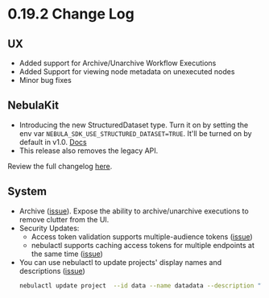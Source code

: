 # 0.19.2 Change Log

## UX
* Added support for Archive/Unarchive Workflow Executions
* Added Support for viewing node metadata on unexecuted nodes
* Minor bug fixes

## NebulaKit
* Introducing the new StructuredDataset type. Turn it on by setting the env var `NEBULA_SDK_USE_STRUCTURED_DATASET=TRUE`. It'll be turned on by default in v1.0. [Docs]()
* This release also removes the legacy API.

Review the full changelog [here](https://github.com/nebulaclouds/nebulakit/releases/tag/v0.30.0).

## System
* Archive ([issue](https://github.com/nebulaclouds/nebula/issues/2045)).
  Expose the ability to archive/unarchive executions to remove clutter from the UI.
* Security Updates:
    * Access token validation supports multiple-audience tokens ([issue](https://github.com/nebulaclouds/nebula/issues/1809))
    * nebulactl supports caching access tokens for multiple endpoints at the same time ([issue](https://github.com/nebulaclouds/nebula/issues/1962))
* You can use nebulactl to update projects' display names and descriptions ([issue](https://github.com/nebulaclouds/nebula/issues/1620))
    ```bash
    nebulactl update project  --id data --name datadata --description "Team that manage Data Platform" --labels "team=data,managedby=nebula"
    ```
